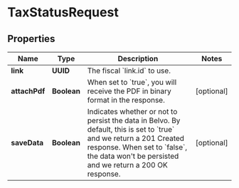 

# TaxStatusRequest


## Properties

| Name | Type | Description | Notes |
|------------ | ------------- | ------------- | -------------|
|**link** | **UUID** | The fiscal &#x60;link.id&#x60; to use. |  |
|**attachPdf** | **Boolean** | When set to &#x60;true&#x60;, you will receive the PDF in binary format in the response. |  [optional] |
|**saveData** | **Boolean** | Indicates whether or not to persist the data in Belvo. By default, this is set to &#x60;true&#x60; and we return a 201 Created response. When set to &#x60;false&#x60;, the data won&#39;t be persisted and we return a 200 OK response. |  [optional] |



